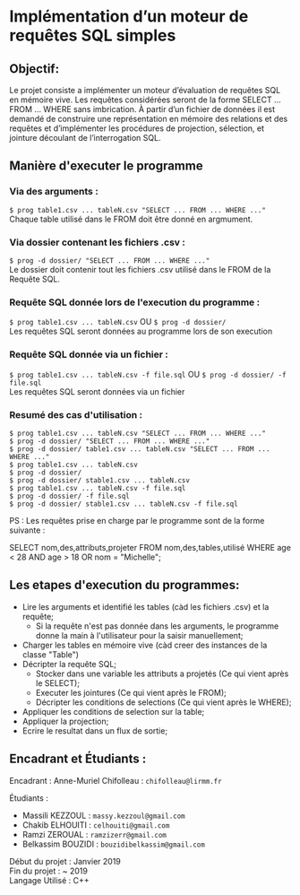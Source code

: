 # Implémentation d’un moteur de requêtes SQL simples

## Objectif:

Le projet consiste a implémenter un moteur d’évaluation de requêtes SQL en mémoire vive.
Les requêtes considérées seront de la forme SELECT ... FROM ... WHERE sans imbrication. À partir d’un fichier de données il est demandé de construire une représentation en mémoire des relations et des requêtes et d’implémenter les procédures de projection, sélection, et jointure découlant de l’interrogation SQL.

## Manière d'executer le programme

### Via des arguments :

`$ prog table1.csv ... tableN.csv "SELECT ... FROM ... WHERE ..."`<br>
Chaque table utilisé dans le FROM doit être donné en argmument.

### Via dossier contenant les fichiers .csv :

`$ prog -d dossier/ "SELECT ... FROM ... WHERE ..."`<br>
Le dossier doit contenir tout les fichiers .csv utilisé dans le FROM de la Requête SQL.

### Requête SQL donnée lors de l'execution du programme :

`$ prog table1.csv ... tableN.csv`
OU
`$ prog -d dossier/`<br>
Les requêtes SQL seront données au programme lors de son execution

### Requête SQL donnée via un fichier :

`$ prog table1.csv ... tableN.csv -f file.sql`
OU
`$ prog -d dossier/ -f file.sql`<br>
Les requêtes SQL seront données via un fichier

### Resumé des cas d'utilisation :

`$ prog table1.csv ... tableN.csv "SELECT ... FROM ... WHERE ..."`<br>
`$ prog -d dossier/ "SELECT ... FROM ... WHERE ..."`<br>
`$ prog -d dossier/ table1.csv ... tableN.csv "SELECT ... FROM ... WHERE ..."`<br>
`$ prog table1.csv ... tableN.csv`<br>
`$ prog -d dossier/`<br>
`$ prog -d dossier/ stable1.csv ... tableN.csv`<br>
`$ prog table1.csv ... tableN.csv -f file.sql`<br>
`$ prog -d dossier/ -f file.sql`<br>
`$ prog -d dossier/ stable1.csv ... tableN.csv -f file.sql`<br>

PS : Les requêtes prise en charge par le programme sont de la forme suivante :

SELECT nom,des,attributs,projeter
FROM nom,des,tables,utilisé
WHERE   age < 28
    AND age > 18
    OR  nom = "Michelle";

## Les etapes d'execution du programmes:

- Lire les arguments et identifié les tables (càd les fichiers .csv) et la requête;
  - Si la requête n'est pas donnée dans les arguments, le programme donne la main à l'utilisateur pour la saisir manuellement;
- Charger les tables en mémoire vive (càd creer des instances de la classe "Table")
- Décripter la requête SQL;
  - Stocker dans une variable les attributs a projetés (Ce qui vient après le SELECT);
  - Executer les jointures (Ce qui vient après le FROM);
  - Décripter les conditions de selections (Ce qui vient après le WHERE);
- Appliquer les conditions de selection sur la table;
- Appliquer la projection;
- Ecrire le resultat dans un flux de sortie;

## Encadrant et Étudiants :
Encadrant : Anne-Muriel Chifolleau : `chifolleau@lirmm.fr`<br>

Étudiants :

- Massili KEZZOUL : `massy.kezzoul@gmail.com`
- Chakib ELHOUITI : `celhouiti@gmail.com`
- Ramzi ZEROUAL : `ramzizerr@gmail.com`
- Belkassim BOUZIDI : `bouzidibelkassim@gmail.com`

Début du projet : Janvier 2019<br>
Fin du projet   : ~ 2019<br>
Langage Utilisé : C++<br>
